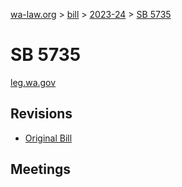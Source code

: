 [wa-law.org](/) > [bill](/bill/) > [2023-24](/bill/2023-24/) > [SB 5735](/bill/2023-24/sb/5735/)

# SB 5735
[leg.wa.gov](https://app.leg.wa.gov/billsummary?BillNumber=5735&Year=2023&Initiative=false)

## Revisions
* [Original Bill](1/)

## Meetings